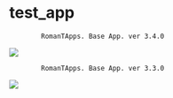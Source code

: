 # test_app
            RomanTApps. Base App. ver 3.4.0
<img src="https://raw.githubusercontent.com/RomanTsisyk/test_app/master/screenshots%203.4.0/ver3.4.0.png">

            RomanTApps. Base App. ver 3.3.0
<img src="https://raw.githubusercontent.com/RomanTsisyk/test_app/master/screenshots%203.3.0/ver3.3.png">

